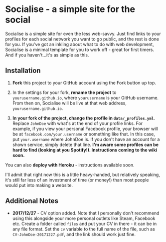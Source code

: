 # Socialise - a simple site for the social

Socialise is a simple site for even the less web-savvy. Just find links to your profiles for each social network you want to go public, and the rest is done for you. If you've got an inkling about what to do with web development, Socialise is a minimal template for you to work off - great for first timers. And if you haven't...it's as simple as this.

## Installation

1. **Fork** this project to your GitHub account using the Fork button up top.

1. In the settings for your fork, **rename the project** to `yourusername.github.io`, where `yourusername` is your GitHub username. From then on, Socialise will be live at that web address, `yourusername.github.io`.

1. **In your fork of the project, change the profile in `data/_profiles.yml`**. Replace `JohnDoe` with what's at the end of your profile links. For example, if you view your personal Facebook profile, your browser will be at `facebook.com/your.username` or something like that. In this case, put `your.username` where JohnDoe is. If you don't have an account for a shown service, simply delete that line. **I'm aware some profiles can be hard to find (looking at you Spotify!). Instructions coming to the wiki soon.**

You can also **deploy with Heroku** - instructions available soon. 

I'll admit that right now this is a little heavy-handed, but relatively speaking, it's still far less of an investment of time (or money!) than most people would put into making a website.

## Additional Notes

- **2017/12/27** - CV option added. Note that I personally don't recommend using this alongside your more personal outlets like Steam, Facebook etc. Create a folder called `files` and put your CV in there - it can be in any file format. Set the `cv` variable to the full name of the file, such as `CV-JohnDoe-20171227.pdf`, and the link should work just fine.
